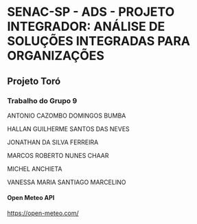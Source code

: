 # SENAC-SP - ADS - PROJETO INTEGRADOR: ANÁLISE DE SOLUÇÕES INTEGRADAS PARA ORGANIZAÇÕES

## Projeto Toró

### Trabalho do Grupo 9

ANTONIO CAZOMBO DOMINGOS BUMBA

HALLAN GUILHERME SANTOS DAS NEVES

JONATHAN DA SILVA FERREIRA

MARCOS ROBERTO NUNES CHAAR

MICHEL ANCHIETA

VANESSA MARIA SANTIAGO MARCELINO


#### Open Meteo API

https://open-meteo.com/
